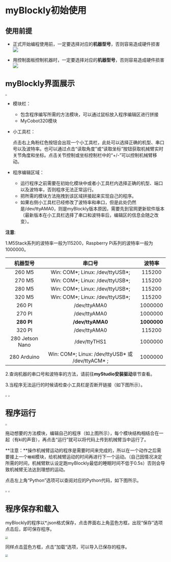 # myBlockly初始使用

## 使用前提

- 正式开始编程使用前，一定要选择对应的**机器型号**，否则容易造成硬件损害
![](../../../../resource\3-FunctionsAndApplications\6.developmentGuide\myBlocklyAndUlFlow\init-use/before_use.png)

- 用控制面板控制机器时，一定要选择对应的**机器型号**，否则容易造成硬件损害
![](../../../../resource\3-FunctionsAndApplications\6.developmentGuide\myBlocklyAndUlFlow\init-use/before_use_1.png)

## **<font size=5>myBlockly界面展示</font>**

<img src="../../../../resource\3-FunctionsAndApplications\6.developmentGuide\myBlocklyAndUlFlow\init-use/界面展示.jpg" style="zoom: 33%;" />

- 模块栏：

  * 包含程序编写所需的方法模块，可以通过鼠标放入程序编辑区进行拼接
  * MyCobot320模块

- 小工具栏：

  点击右上角粉红色按钮会出现一个小工具栏，此处可以选择正确的机型、串口号以及波特率。也可以通过点击“读取角度”或“读取坐标”按钮获取机械臂实时关节角度和坐标。点击关节控制或坐标控制栏中的“+/-”可以控制机械臂移动。

- 程序编辑区域：

  * 运行程序之前需要在初始化模块中或者小工具栏内选择正确的机型、端口以及波特率，否则程序无法正常运行。
  * 把所需的模块方法拖拽到该区域拼接起来实现自己的程序。
  * 如果右侧小工具栏已经修改了波特率和串口，但是此处仍然是/dev/ttyAMA0，则是myBlockly版本原因，需要先到官网更新软件版本（最新版本在小工具栏选择了串口和波特率后，编辑区的信息会随之改变）。

**注意**:

1.M5Stack系列的波特率一般为115200，Raspberry Pi系列的波特率一般为1000000。

| 机器型号 | 串口号 | 波特率 |
|:---------:| :--------:|:--------:|
|260 M5| Win: COM*; Linux: /dev/ttyUSB*;|115200|
|270 M5| Win: COM*; Linux: /dev/ttyUSB*;|115200|
|280 M5| Win: COM*; Linux: /dev/ttyUSB*;|115200|
|320 M5| Win: COM*; Linux: /dev/ttyUSB*;|115200|
|260 PI|  /dev/ttyAMA0|1000000|
|270 PI|  /dev/ttyAMA0|1000000|
|**280 PI**| **/dev/ttyAMA0** |**1000000**|
|320 PI|  /dev/ttyAMA0|115200|
|280 Jetson Nano|  /dev/ttyTHS1|1000000|
|280 Arduino| Win: COM*; Linux: /dev/ttyUSB* 或 /dev/ttyACM* ;|1000000|

2.查询机器的串口号和波特率的方法，请前往**myStudio安装驱动**章节查看。

3.当程序无法运行的时候请检查小工具栏是否断开链接（如下图所示）。

  <img src="../../../../resource\3-FunctionsAndApplications\6.developmentGuide\myBlocklyAndUlFlow\init-use/小工具栏1.jpg" style="zoom: 33%;" />

  <img src="../../../../resource\3-FunctionsAndApplications\6.developmentGuide\myBlocklyAndUlFlow\init-use/小工具栏2.jpg" style="zoom: 33%;" />


## **<font size=5>程序运行</font>**

<img src="../../../../resource\3-FunctionsAndApplications\6.developmentGuide\myBlocklyAndUlFlow\init-use/程序运行.jpg" style="zoom: 33%;" />

拖动想要的方法模块，编辑自己的程序（如上图所示），每个模块结构相结合在一起（有ki的声音），再点击“运行”就可以将代码上传到机械臂当中运行了。

**注意：**操作机械臂运动的程序是需要时间来完成的，所以在一个动作之后需要接上一个`睡眠`模块，给机械臂运动的时间再进行下一个运动。（自己因情况决定所需的时间，机械臂默认设定跑myBlockly最低的睡眠时间不低于0.5s）否则会导致机械臂无法达到理想的运动。

点击左上角“Python”选项可以查阅对应的Python代码，如下图所示。

<img src="../../../../resource\3-FunctionsAndApplications\6.developmentGuide\myBlocklyAndUlFlow\init-use/python代码1.jpg" style="zoom: 33%;" />

<img src="../../../../resource\3-FunctionsAndApplications\6.developmentGuide\myBlocklyAndUlFlow\init-use/python代码2.jpg" style="zoom: 33%;" />



## **<font size=5>程序保存和载入</font>**

myBlockly的程序以*.json格式保存，点击界面右上角蓝色方框，出现“保存”选项点击后，即可保存程序。

<img src="../../../../resource\3-FunctionsAndApplications\6.developmentGuide\myBlocklyAndUlFlow\init-use/保存程序.jpg" style="zoom: 50%;" />

同样点击蓝色方框，点击”加载“选项，可以导入已保存的程序。

<img src="../../../../resource\3-FunctionsAndApplications\6.developmentGuide\myBlocklyAndUlFlow\init-use/载入程序.jpg" style="zoom: 50%;" />
